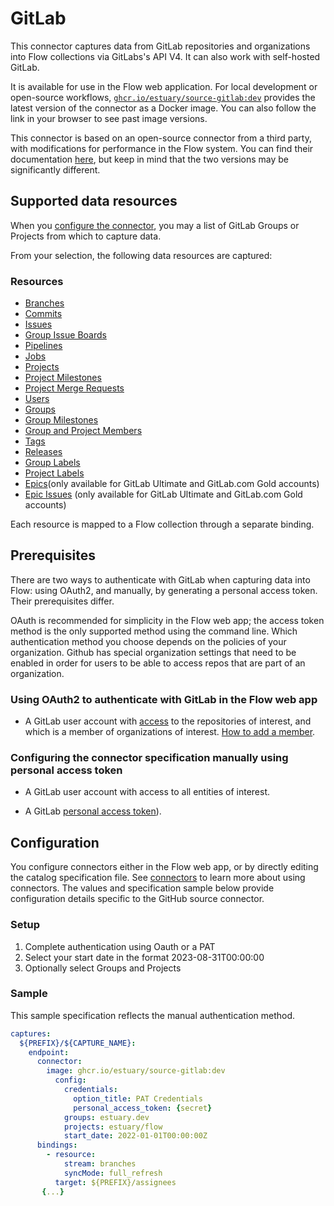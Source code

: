 
# GitLab

This connector captures data from GitLab repositories and organizations into Flow collections via GitLabs's API V4. It can also work with self-hosted GitLab.

It is available for use in the Flow web application. For local development or open-source workflows, [`ghcr.io/estuary/source-gitlab:dev`](https://ghcr.io/estuary/source-gitlab:dev) provides the latest version of the connector as a Docker image. You can also follow the link in your browser to see past image versions.

This connector is based on an open-source connector from a third party, with modifications for performance in the Flow system.
You can find their documentation [here](https://docs.airbyte.com/integrations/sources/gitlab/),
but keep in mind that the two versions may be significantly different.

## Supported data resources

When you [configure the connector](#endpoint), you may a list of GitLab Groups or Projects from which to capture data.

From your selection, the following data resources are captured:

### Resources

 - [Branches](https://docs.gitlab.com/ee/api/branches.html)
 - [Commits](https://docs.gitlab.com/ee/api/commits.html)
 - [Issues](https://docs.gitlab.com/ee/api/issues.html)
 - [Group Issue Boards](https://docs.gitlab.com/ee/api/group_boards.html)
 - [Pipelines](https://docs.gitlab.com/ee/api/pipelines.html)
 - [Jobs](https://docs.gitlab.com/ee/api/jobs.html)
 - [Projects](https://docs.gitlab.com/ee/api/projects.html)
 - [Project Milestones](https://docs.gitlab.com/ee/api/milestones.html)
 - [Project Merge Requests](https://docs.gitlab.com/ee/api/merge_requests.html)
 - [Users](https://docs.gitlab.com/ee/api/users.html)
 - [Groups](https://docs.gitlab.com/ee/api/groups.html)
 - [Group Milestones](https://docs.gitlab.com/ee/api/group_milestones.html)
 - [Group and Project Members](https://docs.gitlab.com/ee/api/members.html)
 - [Tags](https://docs.gitlab.com/ee/api/tags.html)
 - [Releases](https://docs.gitlab.com/ee/api/releases/index.html)
 - [Group Labels](https://docs.gitlab.com/ee/api/group_labels.html)
 - [Project Labels](https://docs.gitlab.com/ee/api/labels.html)
 - [Epics](https://docs.gitlab.com/ee/api/epics.html)(only available for GitLab Ultimate and GitLab.com Gold accounts)
 - [Epic Issues](https://docs.gitlab.com/ee/api/epic_issues.html) (only available for GitLab Ultimate and GitLab.com Gold accounts)

Each resource is mapped to a Flow collection through a separate binding.

## Prerequisites

There are two ways to authenticate with GitLab when capturing data into Flow: using OAuth2, and manually, by generating a personal access token.
Their prerequisites differ.

OAuth is recommended for simplicity in the Flow web app;
the access token method is the only supported method using the command line. Which authentication method you choose depends on the policies of your organization. Github has special organization settings that need to be enabled in order for users to be able to access repos that are part of an organization.

### Using OAuth2 to authenticate with GitLab in the Flow web app

* A GitLab user account with [access](https://docs.gitlab.com/ee/user/permissions.html) to the repositories of interest, and which is a member of organizations of interest.  [How to add a member](https://docs.gitlab.com/ee/user/project/members/#add-users-to-a-project).

### Configuring the connector specification manually using personal access token

* A GitLab user account with access to all entities of interest.

* A GitLab [personal access token](https://docs.gitlab.com/ee/user/profile/personal_access_tokens.html)).

## Configuration

You configure connectors either in the Flow web app, or by directly editing the catalog specification file.
See [connectors](../../../concepts/connectors.md#using-connectors) to learn more about using connectors. The values and specification sample below provide configuration details specific to the GitHub source connector.

### Setup

1. Complete authentication using Oauth or a PAT
2. Select your start date in the format 2023-08-31T00:00:00
3. Optionally select Groups and Projects

### Sample

This sample specification reflects the manual authentication method.

```yaml
captures:
  ${PREFIX}/${CAPTURE_NAME}:
    endpoint:
      connector:
        image: ghcr.io/estuary/source-gitlab:dev
          config:
            credentials:
              option_title: PAT Credentials
              personal_access_token: {secret}
            groups: estuary.dev
            projects: estuary/flow
            start_date: 2022-01-01T00:00:00Z
      bindings:
        - resource:
            stream: branches
            syncMode: full_refresh
          target: ${PREFIX}/assignees
       {...}
```
